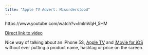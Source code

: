 ```yaml
---
title: "Apple TV Advert: Misunderstood"
---
```

<p>https://www.youtube.com/watch?v=ImlmVqH_5HM</p>
<p><a href="https://www.youtube.com/watch?v=ImlmVqH_5HM">Direct link to video</a></p>
<p>Nice way of talking about an iPhone 5S, <a href="https://www.apple.com/appletv/">Apple TV</a> and <a href="https://itunes.apple.com/ca/app/imovie/id377298193?mt=8&amp;uo=4&amp;at=10l4Ki">iMovie for iOS</a> without ever putting a product name, hashtag or price on the screen.</p>

